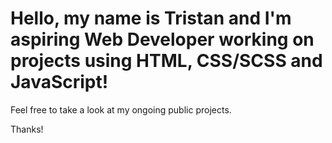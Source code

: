 <h1>Hello, my name is Tristan and I'm aspiring Web Developer working on projects using HTML, CSS/SCSS and JavaScript!</h1>

Feel free to take a look at my ongoing public projects. 

Thanks!
